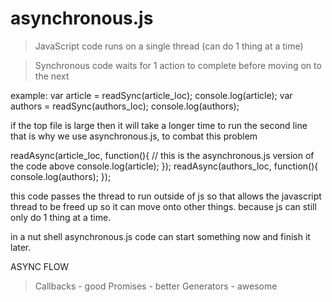 # asynchronous.js

> JavaScript code runs on a single thread (can do 1 thing at a time)

> Synchronous code waits for 1 action to complete before moving on to the next

example: var article = readSync(article_loc);
         console.log(article);
         var authors = readSync(authors_loc);
         console.log(authors);

if the top file is large then it will take a longer time to run the second line
that is why we use asynchronous.js, to combat this problem

readAsync(article_loc, function(){ // this is the asynchronous.js version of the code above
    console.log(article);
});
readAsync(authors_loc, function(){
    console.log(authors);
});

this code passes the thread to run outside of js so that allows the javascript thread to be freed up so it can move onto other things. because js can still only do 1 thing at a time. 

in a nut shell asynchronous.js code can start something now and finish it later.

ASYNC FLOW 

> Callbacks - good 
> Promises - better
> Generators - awesome